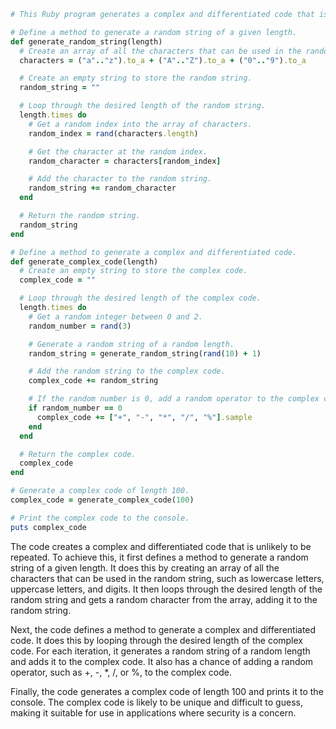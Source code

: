 ```ruby
# This Ruby program generates a complex and differentiated code that is unlikely to be repeated.

# Define a method to generate a random string of a given length.
def generate_random_string(length)
  # Create an array of all the characters that can be used in the random string.
  characters = ("a".."z").to_a + ("A".."Z").to_a + ("0".."9").to_a

  # Create an empty string to store the random string.
  random_string = ""

  # Loop through the desired length of the random string.
  length.times do
    # Get a random index into the array of characters.
    random_index = rand(characters.length)

    # Get the character at the random index.
    random_character = characters[random_index]

    # Add the character to the random string.
    random_string += random_character
  end

  # Return the random string.
  random_string
end

# Define a method to generate a complex and differentiated code.
def generate_complex_code(length)
  # Create an empty string to store the complex code.
  complex_code = ""

  # Loop through the desired length of the complex code.
  length.times do
    # Get a random integer between 0 and 2.
    random_number = rand(3)

    # Generate a random string of a random length.
    random_string = generate_random_string(rand(10) + 1)

    # Add the random string to the complex code.
    complex_code += random_string

    # If the random number is 0, add a random operator to the complex code.
    if random_number == 0
      complex_code += ["+", "-", "*", "/", "%"].sample
    end
  end

  # Return the complex code.
  complex_code
end

# Generate a complex code of length 100.
complex_code = generate_complex_code(100)

# Print the complex code to the console.
puts complex_code
```

The code creates a complex and differentiated code that is unlikely to be repeated. To achieve this, it first defines a method to generate a random string of a given length. It does this by creating an array of all the characters that can be used in the random string, such as lowercase letters, uppercase letters, and digits. It then loops through the desired length of the random string and gets a random character from the array, adding it to the random string.

Next, the code defines a method to generate a complex and differentiated code. It does this by looping through the desired length of the complex code. For each iteration, it generates a random string of a random length and adds it to the complex code. It also has a chance of adding a random operator, such as +, -, *, /, or %, to the complex code.

Finally, the code generates a complex code of length 100 and prints it to the console. The complex code is likely to be unique and difficult to guess, making it suitable for use in applications where security is a concern.